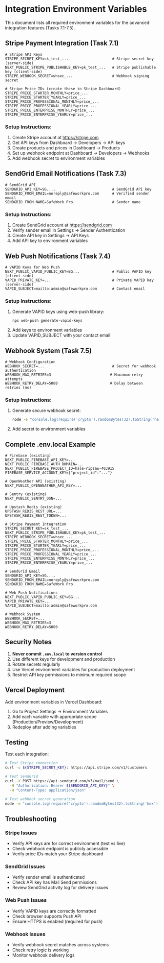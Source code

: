 # Integration Environment Variables

This document lists all required environment variables for the advanced integration features (Tasks 7.1-7.5).

## Stripe Payment Integration (Task 7.1)

```env
# Stripe API Keys
STRIPE_SECRET_KEY=sk_test_...                    # Stripe secret key (server-side)
NEXT_PUBLIC_STRIPE_PUBLISHABLE_KEY=pk_test_...   # Stripe publishable key (client-side)
STRIPE_WEBHOOK_SECRET=whsec_...                  # Webhook signing secret

# Stripe Price IDs (create these in Stripe Dashboard)
STRIPE_PRICE_STARTER_MONTHLY=price_...
STRIPE_PRICE_STARTER_YEARLY=price_...
STRIPE_PRICE_PROFESSIONAL_MONTHLY=price_...
STRIPE_PRICE_PROFESSIONAL_YEARLY=price_...
STRIPE_PRICE_ENTERPRISE_MONTHLY=price_...
STRIPE_PRICE_ENTERPRISE_YEARLY=price_...
```

### Setup Instructions:
1. Create Stripe account at https://stripe.com
2. Get API keys from Dashboard → Developers → API keys
3. Create products and prices in Dashboard → Products
4. Set up webhook endpoint at Dashboard → Developers → Webhooks
5. Add webhook secret to environment variables

## SendGrid Email Notifications (Task 7.3)

```env
# SendGrid API
SENDGRID_API_KEY=SG....                          # SendGrid API key
SENDGRID_FROM_EMAIL=noreply@safeworkpro.com      # Verified sender email
SENDGRID_FROM_NAME=SafeWork Pro                  # Sender name
```

### Setup Instructions:
1. Create SendGrid account at https://sendgrid.com
2. Verify sender email in Settings → Sender Authentication
3. Create API key in Settings → API Keys
4. Add API key to environment variables

## Web Push Notifications (Task 7.4)

```env
# VAPID Keys for Web Push
NEXT_PUBLIC_VAPID_PUBLIC_KEY=BG...               # Public VAPID key (client-side)
VAPID_PRIVATE_KEY=...                            # Private VAPID key (server-side)
VAPID_SUBJECT=mailto:admin@safeworkpro.com       # Contact email
```

### Setup Instructions:
1. Generate VAPID keys using web-push library:
   ```bash
   npx web-push generate-vapid-keys
   ```
2. Add keys to environment variables
3. Update VAPID_SUBJECT with your contact email

## Webhook System (Task 7.5)

```env
# Webhook Configuration
WEBHOOK_SECRET=...                               # Secret for webhook authentication
WEBHOOK_MAX_RETRIES=3                           # Maximum retry attempts
WEBHOOK_RETRY_DELAY=5000                        # Delay between retries (ms)
```

### Setup Instructions:
1. Generate secure webhook secret:
   ```bash
   node -e "console.log(require('crypto').randomBytes(32).toString('hex'))"
   ```
2. Add secret to environment variables

## Complete .env.local Example

```env
# Firebase (existing)
NEXT_PUBLIC_FIREBASE_API_KEY=...
NEXT_PUBLIC_FIREBASE_AUTH_DOMAIN=...
NEXT_PUBLIC_FIREBASE_PROJECT_ID=hale-ripsaw-403915
FIREBASE_SERVICE_ACCOUNT_KEY={"project_id":"..."}

# OpenWeather API (existing)
NEXT_PUBLIC_OPENWEATHER_API_KEY=...

# Sentry (existing)
NEXT_PUBLIC_SENTRY_DSN=...

# Upstash Redis (existing)
UPSTASH_REDIS_REST_URL=...
UPSTASH_REDIS_REST_TOKEN=...

# Stripe Payment Integration
STRIPE_SECRET_KEY=sk_test_...
NEXT_PUBLIC_STRIPE_PUBLISHABLE_KEY=pk_test_...
STRIPE_WEBHOOK_SECRET=whsec_...
STRIPE_PRICE_STARTER_MONTHLY=price_...
STRIPE_PRICE_STARTER_YEARLY=price_...
STRIPE_PRICE_PROFESSIONAL_MONTHLY=price_...
STRIPE_PRICE_PROFESSIONAL_YEARLY=price_...
STRIPE_PRICE_ENTERPRISE_MONTHLY=price_...
STRIPE_PRICE_ENTERPRISE_YEARLY=price_...

# SendGrid Email
SENDGRID_API_KEY=SG....
SENDGRID_FROM_EMAIL=noreply@safeworkpro.com
SENDGRID_FROM_NAME=SafeWork Pro

# Web Push Notifications
NEXT_PUBLIC_VAPID_PUBLIC_KEY=BG...
VAPID_PRIVATE_KEY=...
VAPID_SUBJECT=mailto:admin@safeworkpro.com

# Webhook System
WEBHOOK_SECRET=...
WEBHOOK_MAX_RETRIES=3
WEBHOOK_RETRY_DELAY=5000
```

## Security Notes

1. **Never commit `.env.local` to version control**
2. Use different keys for development and production
3. Rotate secrets regularly
4. Use Vercel environment variables for production deployment
5. Restrict API key permissions to minimum required scope

## Vercel Deployment

Add environment variables in Vercel Dashboard:
1. Go to Project Settings → Environment Variables
2. Add each variable with appropriate scope (Production/Preview/Development)
3. Redeploy after adding variables

## Testing

Test each integration:
```bash
# Test Stripe connection
curl -u ${STRIPE_SECRET_KEY}: https://api.stripe.com/v1/customers

# Test SendGrid
curl -X POST https://api.sendgrid.com/v3/mail/send \
  -H "Authorization: Bearer ${SENDGRID_API_KEY}" \
  -H "Content-Type: application/json"

# Test webhook secret generation
node -e "console.log(require('crypto').randomBytes(32).toString('hex'))"
```

## Troubleshooting

### Stripe Issues
- Verify API keys are for correct environment (test vs live)
- Check webhook endpoint is publicly accessible
- Verify price IDs match your Stripe dashboard

### SendGrid Issues
- Verify sender email is authenticated
- Check API key has Mail Send permissions
- Review SendGrid activity log for delivery issues

### Web Push Issues
- Verify VAPID keys are correctly formatted
- Check browser supports Push API
- Ensure HTTPS is enabled (required for push)

### Webhook Issues
- Verify webhook secret matches across systems
- Check retry logic is working
- Monitor webhook delivery logs